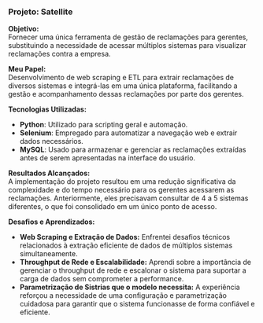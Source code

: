 ### Projeto: Satellite

**Objetivo:**  
Fornecer uma única ferramenta de gestão de reclamações para gerentes, substituindo a necessidade de acessar múltiplos sistemas para visualizar reclamações contra a empresa.

**Meu Papel:**  
Desenvolvimento de web scraping e ETL para extrair reclamações de diversos sistemas e integrá-las em uma única plataforma, facilitando a gestão e acompanhamento dessas reclamações por parte dos gerentes.

**Tecnologias Utilizadas:**  
- **Python**: Utilizado para scripting geral e automação.
- **Selenium**: Empregado para automatizar a navegação web e extrair dados necessários.
- **MySQL**: Usado para armazenar e gerenciar as reclamações extraídas antes de serem apresentadas na interface do usuário.

**Resultados Alcançados:**  
A implementação do projeto resultou em uma redução significativa da complexidade e do tempo necessário para os gerentes acessarem as reclamações. Anteriormente, eles precisavam consultar de 4 a 5 sistemas diferentes, o que foi consolidado em um único ponto de acesso.

**Desafios e Aprendizados:**  
- **Web Scraping e Extração de Dados:** Enfrentei desafios técnicos relacionados à extração eficiente de dados de múltiplos sistemas simultaneamente.
- **Throughput de Rede e Escalabilidade:** Aprendi sobre a importância de gerenciar o throughput de rede e escalonar o sistema para suportar a carga de dados sem comprometer a performance.
- **Parametrização de Sistrias que o modelo necessita:** A experiência reforçou a necessidade de uma configuração e parametrização cuidadosa para garantir que o sistema funcionasse de forma confiável e eficiente.

